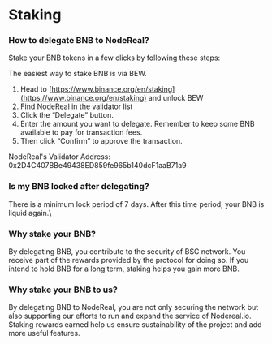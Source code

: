 # Staking

### **How to delegate BNB to NodeReal?**

Stake your BNB tokens in a few clicks by following these steps:

The easiest way to stake BNB is via BEW.

1. Head to [https://www.binance.org/en/staking](https://www.binance.org/en/staking) and unlock BEW
2. Find NodeReal in the validator list&#x20;
3. Click the “Delegate” button.
4. Enter the amount you want to delegate. Remember to keep some BNB available to pay for transaction fees.
5. Then click “Confirm” to approve the transaction.

NodeReal's Validator Address: 0x2D4C407BBe49438ED859fe965b140dcF1aaB71a9&#x20;

### **Is my BNB locked after delegating?**

There is a minimum lock period of 7 days. After this time period, your BNB is liquid again.\


### **Why stake your BNB?**

By delegating BNB, you contribute to the security of BSC network. You receive part of the rewards provided by the protocol for doing so. If you intend to hold BNB for a long term, staking helps you gain more BNB.

### **Why stake your BNB to us?**

By delegating BNB to NodeReal, you are not only securing the network but also supporting our efforts to run and expand the service of Nodereal.io. Staking rewards earned help us ensure sustainability of the project and add more useful features.&#x20;
